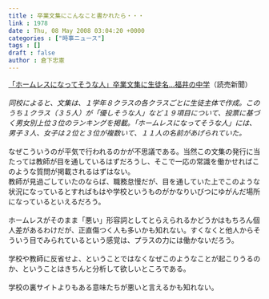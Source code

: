 ```yaml
---
title : 卒業文集にこんなこと書かれたら・・・
link : 1978
date : Thu, 08 May 2008 03:04:20 +0000
categories : ["時事ニュース"]
tags : []
draft : false
author : 倉下忠憲
---
```


<A HREF="http://www.yomiuri.co.jp/national/news/20080507-OYT1T00694.htm" TARGET="_blank">「ホームレスになってそうな人」卒業文集に生徒名…福井の中学</A>（読売新聞）<BR><BR><I>同校によると、文集は、１学年８クラスの各クラスごとに生徒主体で作成。このうち１クラス（３５人）が「優しそうな人」など１９項目について、投票に基づく男女別上位３位のランキングを掲載。「ホームレスになってそうな人」には、男子３人、女子は２位と３位が複数いて、１１人の名前があげられていた。</I><BR><BR>なぜこういうのが平気で行われるのかが不思議である。当然この文集の発行に当たっては教師が目を通しているはずだろうし、そこで一応の常識を働かせればこのような質問が掲載されるはずはない。<BR>教師が見過ごしていたのならば、職務怠慢だが、目を通していた上でこのような状況になっているとすればもはや学校というものがかなりいびつにゆがんだ場所になっているといえるだろう。<BR><BR>ホームレスがそのまま「悪い」形容詞としてとらえられるかどうかはもちろん個人差があるわけだが、正直傷つく人も多いかも知れない。すくなくと他人からそういう目でみられているという感覚は、プラスの力には働かないだろう。<BR><BR>学校や教師に反省せよ、ということではなくなぜこのようなことが起こりうるのか、ということはきちんと分析して欲しいところである。<BR><BR>学校の裏サイトよりもある意味たちが悪いと言えるかも知れない。<br><br>
